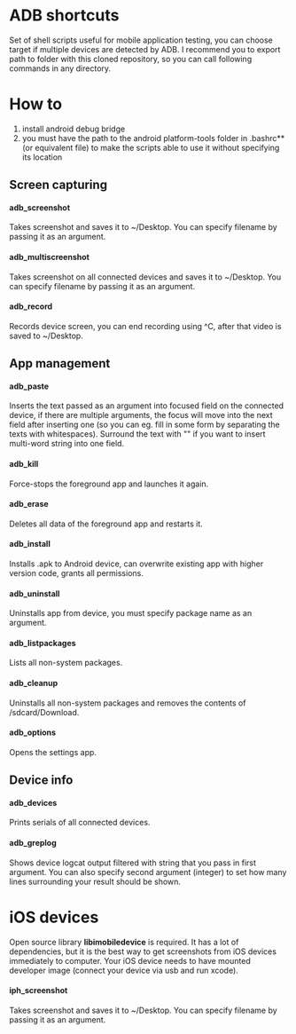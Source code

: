 # ADB shortcuts 
Set of shell scripts useful for mobile application testing, you can choose target if multiple devices are detected by ADB. I recommend you to export path to folder with this cloned repository, so you can call following commands in any directory.

# How to
1. install android debug bridge
2. you must have the path to the android platform-tools folder in .bashrc** (or equivalent file) to make the scripts able to use it without specifying its location

## Screen capturing

#### adb_screenshot
Takes screenshot and saves it to ~/Desktop. You can specify filename by passing it as an argument.

#### adb_multiscreenshot
Takes screenshot on all connected devices and saves it to ~/Desktop. You can specify filename by passing it as an argument.

#### adb_record
Records device screen, you can end recording using ^C, after that video is saved to ~/Desktop.

## App management

#### adb_paste
Inserts the text passed as an argument into focused field on the connected device, if there are multiple arguments, the focus will move into the next field after inserting one (so you can eg. fill in some form by separating the texts with whitespaces). Surround the text with "" if you want to insert multi-word string into one field.

#### adb_kill
Force-stops the foreground app and launches it again.

#### adb_erase
Deletes all data of the foreground app and restarts it.

#### adb_install
Installs .apk to Android device, can overwrite existing app with higher version code, grants all permissions.

#### adb_uninstall
Uninstalls app from device, you must specify package name as an argument.

#### adb_listpackages
Lists all non-system packages.

#### adb_cleanup
Uninstalls all non-system packages and removes the contents of /sdcard/Download.

#### adb_options
Opens the settings app.

## Device info

#### adb_devices
Prints serials of all connected devices.

#### adb_greplog
Shows device logcat output filtered with string that you pass in first argument. You can also specify second argument (integer) to set how many lines surrounding your result should be shown.

# iOS devices
Open source library **libimobiledevice** is required. It has a lot of dependencies, but it is the best way to get screenshots from iOS devices immediately to computer. Your iOS device needs to have mounted developer image (connect your device via usb and run xcode). 

#### iph_screenshot
Takes screenshot and saves it to ~/Desktop. You can specify filename by passing it as an argument.